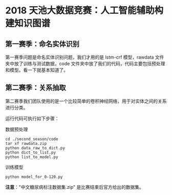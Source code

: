 # 2018 天池大数据竞赛：人工智能辅助构建知识图谱

## 第一赛季：命名实体识别

第一赛季问题是命名实体识别问题，我们才用的是 lstm-crf 模型，rawdata 文件夹中放了训练与测试数据，code 文件夹中放了我们的代码，代码主要包括预处理和模型。看一下就基本知道了。

## 第二赛季：关系抽取

第二赛季我们团队使用的是一个比较简单的卷积神经网络，用于对实体之间的关系进行分类。

运行代码可执行如下步骤：

数据预处理

```shell
cd ./second_season/code
tar xf rawdata.zip
python data_raw_to_dict.py
python dict_to_list.py
python list_to_model.py
```

训练模型

```shell
python model_for_0-120.py
```

**注意**："中文糖尿病标注数据集.zip" 是比赛结束后官方给出的数据集。

